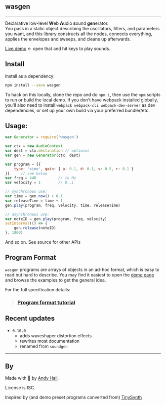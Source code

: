## wasgen

----

Declarative low-level **W**eb **A**udio **s**ound **gen**erator.  
You pass in a static object describing the oscillators, filters, 
and parameters you want, and this library constructs all the nodes, 
connects everything, applies the envelopes and sweeps, 
and cleans up afterwards.

[Live demo](https://andyhall.github.io/wasgen/) ← open that and hit keys to play sounds.


## Install

Install as a dependency:

```sh
npm install --save wasgen
```

To hack on this locally, clone the repo and do `npm i`, 
then use the `npm` scripts to run or build the local demo.
If you don't have webpack installed globally, you'll also need to 
install `webpack webpack-cli webpack-dev-server` as dev dependencies,
or set up your own build via your preferred bundler/etc.



## Usage:

```js
var Generator = require('wasgen')

var ctx = new AudioContext
var dest = ctx.destination // optional
var gen = new Generator(ctx, dest)

var program = [{
    type: 'sine', gain: { a: 0.1, d: 0.1, s: 0.5, r: 0.1 }
}]     // see below
var freq = 440          // in Hz
var velocity = 1        // 0..1

// synchronous use:
var time = gen.now() + 0.1
var releaseTime = time + 1
gen.play(program, freq, velocity, time, releaseTime)

// asynchronous use:
var noteID = gen.play(program, freq, velocity)
setInterval(() => {
    gen.release(noteID) 
}, 1000)
```

And so on. See source for other APIs


## Program Format

`wasgen` programs are arrays of objects in an ad-hoc format, which is 
easy to read but hard to describe. You may find it easiest to 
open the [demo page](https://andyhall.github.io/wasgen/) and 
browse the examples to get the general idea.

For the full specification details:

> ### [Program format tutorial](programs.md)


## Recent updates

 * `0.10.0`
   * adds waveshaper distortion effects
   * rewrites most documentation
   * renamed from `soundgen`

----

## By

Made with 🍺 by [Andy Hall](https://fenomas.com).

License is ISC.

Inspired by (and demo preset programs converted from) 
[TinySynth](https://github.com/g200kg/webaudio-tinysynth)
